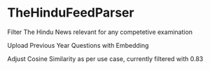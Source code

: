 # TheHinduFeedParser
Filter The Hindu News relevant for any competetive examination

Upload Previous Year Questions with Embedding  

Adjust Cosine Similarity as per use case, currently filtered with 0.83  
